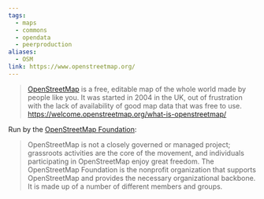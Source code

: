 ```yaml
---
tags:
  - maps
  - commons
  - opendata
  - peerproduction
aliases:
  - OSM
link: https://www.openstreetmap.org/
---
```

> [OpenStreetMap](https://openstreetmap.org/) is a free, editable map of the whole world made by people like you. It was started in 2004 in the UK, out of frustration with the lack of availability of good map data that was free to use.
>  <https://welcome.openstreetmap.org/what-is-openstreetmap/>

Run by the [OpenStreetMap Foundation](https://welcome.openstreetmap.org/about-osm-community/osm-foundation/):
> OpenStreetMap is not a closely governed or managed project; grassroots activities are the core of the movement, and individuals participating in OpenStreetMap enjoy great freedom. The OpenStreetMap Foundation is the nonprofit organization that supports OpenStreetMap and provides the necessary organizational backbone. It is made up of a number of different members and groups.


